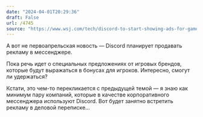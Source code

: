 ```yaml
---
date: "2024-04-01T20:29:36"
draft: False
url: /4745
source: "https://www.wsj.com/tech/discord-to-start-showing-ads-for-gamers-to-boost-revenue-bf5848b9"
---
```


А вот не первоапрельская новость — Discord планирует продавать рекламу в мессенджере.

Пока речь идет о специальных предложениях от игровых брендов, которые будут выражаться в бонусах для игроков. Интересно, смогут ли удержаться?

Кстати, это чем-то перекликается с предыдущей темой — я знаю как минимум пару компаний, которые в качестве корпоративного мессенджера используют Discord. Вот будет занятно встретить рекламу в деловой переписке…
